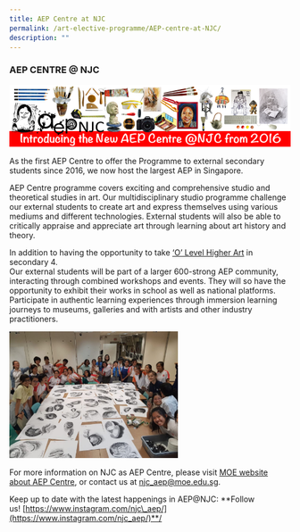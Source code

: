 ```yaml
---
title: AEP Centre at NJC
permalink: /art-elective-programme/AEP-centre-at-NJC/
description: ""
---
```

### AEP CENTRE @ NJC

![](/images/aep3.png)

As the first AEP Centre to offer the Programme to external secondary students since 2016, we now host the largest AEP in Singapore.

AEP Centre programme covers exciting and comprehensive studio and theoretical studies in art. Our multidisciplinary studio programme challenge our external students to create art and express themselves using various mediums and different technologies. External students will also be able to critically appraise and appreciate art through learning about art history and theory.

In addition to having the opportunity to take [‘O’ Level Higher Art](https://www.seab.gov.sg/docs/default-source/national-examinations/syllabus/olevel/2022syllabus/6124_y22_sy.pdf) in secondary 4.  
Our external students will be part of a larger 600-strong AEP community, interacting through combined workshops and events. They will so have the opportunity to exhibit their works in school as well as national platforms. Participate in authentic learning experiences through immersion learning journeys to museums, galleries and with artists and other industry practitioners.

<img src="/images/aep4.png" 
     style="width:60%">

For more information on NJC as AEP Centre, please visit [MOE website about AEP Centre](https://www.moe.gov.sg/programmes/aep-sec/how-to-join?pt=AEP%20Centre), or contact us at [njc\_aep@moe.edu.sg](mailto:njc_aep@moe.edu.sg).

Keep up to date with the latest happenings in AEP@NJC:
**Follow us! [https://www.instagram.com/njc\_aep/](https://www.instagram.com/njc_aep/)**/